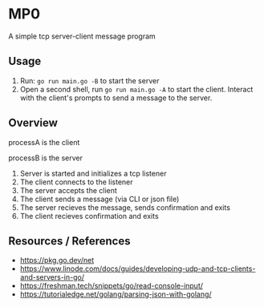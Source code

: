 # MP0 
A simple tcp server-client message program

## Usage

1. Run: ``go run main.go -B`` to start the server
2. Open a second shell, run ``go run main.go -A`` to start the client. Interact with the client's prompts to send a message to the server.

## Overview
processA is the client

processB is the server

1. Server is started and initializes a tcp listener
2. The client connects to the listener 
3. The server accepts the client
4. The client sends a message (via CLI or json file)
5. The server recieves the message, sends confirmation and exits
6. The client recieves confirmation and exits

## Resources / References
- https://pkg.go.dev/net
- https://www.linode.com/docs/guides/developing-udp-and-tcp-clients-and-servers-in-go/
- https://freshman.tech/snippets/go/read-console-input/
- https://tutorialedge.net/golang/parsing-json-with-golang/
